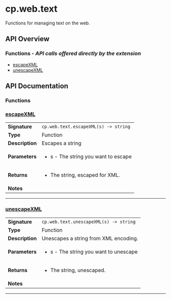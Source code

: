 # cp.web.text

Functions for managing text on the web.

## API Overview
### **Functions** - _API calls offered directly by the extension_
 * [escapeXML](#escapexml)
 * [unescapeXML](#unescapexml)


## API Documentation

### Functions


### [escapeXML](#escapexml)

|                                             |                                                                                     |
| --------------------------------------------|-------------------------------------------------------------------------------------|
| **Signature**                               | `cp.web.text.escapeXML(s) -> string`                                                                    |
| **Type**                                    | Function                                                                     |
| **Description**                             | Escapes a string                                                                     |
| **Parameters**                              | <ul><li>s - The string you want to escape</li></ul> |
| **Returns**                                 | <ul><li>The string, escaped for XML.</li></ul>          |
| **Notes**                                   | <ul></ul>                |

---

### [unescapeXML](#unescapexml)

|                                             |                                                                                     |
| --------------------------------------------|-------------------------------------------------------------------------------------|
| **Signature**                               | `cp.web.text.unescapeXML(s) -> string`                                                                    |
| **Type**                                    | Function                                                                     |
| **Description**                             | Unescapes a string from XML encoding.                                                                     |
| **Parameters**                              | <ul><li>s - The string you want to unescape</li></ul> |
| **Returns**                                 | <ul><li>The string, unescaped.</li></ul>          |
| **Notes**                                   | <ul></ul>                |

---
